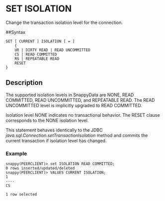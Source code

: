 # SET ISOLATION

Change the transaction isolation level for the connection.

##Syntax

``` pre
SET [ CURRENT ] ISOLATION [ = ]
    { 
    UR | DIRTY READ | READ UNCOMMITTED 
    CS | READ COMMITTED
    RS | REPEATABLE READ
    RESET
}
```

## Description

The supported isolation levels in SnappyData are NONE, READ COMMITTED, READ UNCOMMITTED, and REPEATABLE READ. The READ UNCOMMITTED level is implicitly upgraded to READ COMMITTED.

Isolation level NONE indicates no transactional behavior. The RESET clause corresponds to the NONE isolation level.

This statement behaves identically to the JDBC *java.sql.Connection.setTransactionIsolation* method and commits the current transaction if isolation level has changed.

### Example

``` pre
snappy(PEERCLIENT)> set ISOLATION READ COMMITTED;
0 rows inserted/updated/deleted
snappy(PEERCLIENT)> VALUES CURRENT ISOLATION;
1
----
CS

1 row selected
```


